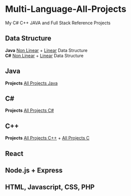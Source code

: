 # Multi-Language-All-Projects
My C# C++ JAVA and Full Stack Reference Projects

<h2>Data Structure</h2>

<strong>Java</strong> <a href="https://github.com/w3arthur/Multi-Language-All-Projects/tree/master/Java-Project/DataStructureNonLinear/src/datastructure">Non Linear</a> +  <a href="https://github.com/w3arthur/Multi-Language-All-Projects/tree/master/Java-Project/DataStructure/src/datastructure">Linear</a> Data Structure<br>
<strong>C#</strong> <a href="https://github.com/w3arthur/Multi-Language-All-Projects/tree/master/CSharp-Project/DataStructure">Non Linear</a> +  <a href="https://github.com/w3arthur/Multi-Language-All-Projects/tree/master/CSharp-Project/DataStructureLinear">Linear</a> Data Structure


<h2>Java</h2>
<strong>Projects</strong> 
<a href="https://github.com/w3arthur/Multi-Language-All-Projects/tree/master/Java-Project">All Projects Java</a>

<h2>C#</h2>
<strong>Projects</strong> 
<a href="https://github.com/w3arthur/Multi-Language-All-Projects/tree/master/CSharp-Project">All Projects C#</a>


<h2>C++</h2>
<strong>Projects</strong> 
<a href="https://github.com/w3arthur/Multi-Language-All-Projects/tree/master/CSharp-Project">All Projects C++</a> + 
<a href="https://github.com/w3arthur/Multi-Language-All-Projects/tree/master/C-Project">All Projects C</a>

<h2>React</h2>

<h2>Node.js + Express</h2>

<h2>HTML, Javascript, CSS, PHP</h2>

